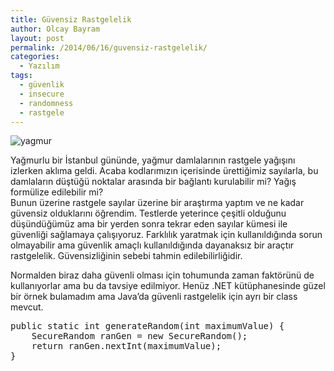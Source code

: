 ```yaml
---
title: Güvensiz Rastgelelik
author: Olcay Bayram
layout: post
permalink: /2014/06/16/guvensiz-rastgelelik/
categories:
  - Yazılım
tags:
  - güvenlik
  - insecure
  - randomness
  - rastgele
---
```

<img src="http://i2.wp.com/otomatikmuhendis.com/wp-content/uploads/2014/06/yagmur.png?fit=604%2C147" alt="yagmur" class="aligncenter size-full wp-image-135" srcset="http://i2.wp.com/otomatikmuhendis.com/wp-content/uploads/2014/06/yagmur.png?resize=300%2C73 300w, http://i2.wp.com/otomatikmuhendis.com/wp-content/uploads/2014/06/yagmur.png?w=800 800w" sizes="(max-width: 800px) 100vw, 800px" data-recalc-dims="1" />

Yağmurlu bir İstanbul gününde, yağmur damlalarının rastgele yağışını izlerken aklıma geldi. Acaba kodlarımızın içerisinde ürettiğimiz sayılarla, bu damlaların düştüğü noktalar arasında bir bağlantı kurulabilir mi? Yağış formülize edilebilir mi?  
Bunun üzerine rastgele sayılar üzerine bir araştırma yaptım ve ne kadar güvensiz olduklarını öğrendim. Testlerde yeterince çeşitli olduğunu düşündüğümüz ama bir yerden sonra tekrar eden sayılar kümesi ile güvenliği sağlamaya çalışıyoruz. Farklılık yaratmak için kullanıldığında sorun olmayabilir ama güvenlik amaçlı kullanıldığında dayanaksız bir araçtır rastgelelik. Güvensizliğinin sebebi tahmin edilebilirliğidir.

Normalden biraz daha güvenli olması için tohumunda zaman faktörünü de kullanıyorlar ama bu da tavsiye edilmiyor. Henüz .NET kütüphanesinde güzel bir örnek bulamadım ama Java&#8217;da güvenli rastgelelik için ayrı bir class mevcut.

<pre class="brush: java; title: ; notranslate" title="">public static int generateRandom(int maximumValue) {
	SecureRandom ranGen = new SecureRandom();
	return ranGen.nextInt(maximumValue);
}
</pre>
